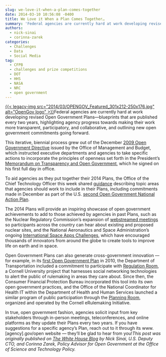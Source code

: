 ```yaml
---
slug: we-love-it-when-a-plan-comes-together
date: 2014-03-10 10:56:08 -0400
title: We Love it When a Plan Comes Together…
summary: 'Federal agencies are currently hard at work developing revised Open Government Plans&mdash;blueprints that are published every two years, highlighting agency progress towards making their work more transparent, participatory, and collaborative, and outlining new open government commitments going forward. This iterative, biennial process grew out of the December 2009 Open Government'
authors:
  - nick-sinai
  - corinna-zarek
categories:
  - Challenges
  - Data
  - Social Media
tag:
  - CFPB
  - challenges and prize competitions
  - DOT
  - HHS
  - NASA
  - NRC
  - open government
---
```


[{{< legacy-img src="2014/03/OPENGOV\_Featured\_301x212-250x176.jpg" alt="OpenGov logo" >}}](https://s3.amazonaws.com/digitalgov/_legacy-img/2014/03/OPENGOV_Featured_301x212.jpg)Federal agencies are currently hard at work developing revised Open Government Plans—blueprints that are published every two years, highlighting agency progress towards making their work more transparent, participatory, and collaborative, and outlining new open government commitments going forward.

This iterative, biennial process grew out of the December [2009 Open Government Directive](http://www.whitehouse.gov/sites/default/files/omb/assets/memoranda_2010/m10-06.pdf) issued by the Office of Management and Budget, which instructed executive departments and agencies to take specific actions to incorporate the principles of openness set forth in the President’s [Memorandum on Transparency and Open Government](http://www.whitehouse.gov/the_press_office/TransparencyandOpenGovernment), which he signed on his first full day in office.

To aid agencies as they put together their 2014 Plans, the Office of the Chief Technology Officer this week shared [guidance](http://www.whitehouse.gov/sites/default/files/microsites/ostp/open_gov_plan_guidance_memo_final.pdf) describing topic areas that agencies should work to include in their Plans, including commitments made in December as part of the U.S. [second Open Government National Action Plan](http://www.whitehouse.gov/sites/default/files/docs/us_national_action_plan_6p.pdf).

The 2014 Plans will provide an inspiring showcase of open government achievements to add to those achieved by agencies in past Plans, such as the Nuclear Regulatory Commission’s expansion of [webstreamed meetings](http://video.nrc.gov/#searcharchivedwebcasts) so participants across the country can hear about existing and proposed nuclear sites, and the National Aeronautics and Space Administration’s ongoing [International Space Apps Challenges](https://2014.spaceappschallenge.org/), which have encouraged thousands of innovators from around the globe to create tools to improve life on earth and in space.

Open Government Plans can also generate cross-government innovation — for example, in its [first Open Government Plan](http://www.dot.gov/sites/dot.gov/files/docs/DOT_Open_Gov_Plan_V1.2_06252010.pdf) in 2010, the Department of Transportation included a commitment to participate with [Regulation Room](http://regulationroom.org/), a Cornell University project that harnesses social networking technologies to alert the public of rulemaking in areas they care about. Since then, the Consumer Financial Protection Bureau incorporated this tool into its own open government practices, and the Office of the National Coordinator for Health IT within the Department of Health and Human Services launched a similar program of public participation through the [Planning Room](http://planningroom.org/about/), organized and operated by the Cornell eRulemaking Initiative.

In true, open government fashion, agencies solicit input from key stakeholders through in-person meetings, teleconferences, and online platforms as they update their Plans every two years. If you have suggestions for a specific agency’s Plan, reach out to it through its www.[agency].gov/open website ­— they’ll be glad to hear from you!_This post was originally published on [The White House Blog](http://www.whitehouse.gov/blog) by Nick Sinai, U.S. Deputy CTO, and Corinna Zarek, Policy Advisor for Open Government at the Office of Science and Technology Policy._